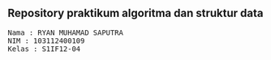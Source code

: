 ## Repository praktikum algoritma dan struktur data

<pre>
Nama : RYAN MUHAMAD SAPUTRA
NIM : 103112400109
Kelas : S1IF12-04
</pre>

